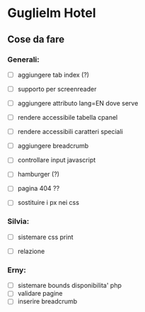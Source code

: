 # Guglielm Hotel


## Cose da fare
### Generali:
- [ ] aggiungere tab index (?)
- [ ] supporto per screenreader
- [ ] aggiungere attributo lang=EN dove serve
- [ ] rendere accessibile tabella cpanel
- [ ] rendere accessibili caratteri speciali
- [ ] aggiungere breadcrumb
- [ ] controllare input javascript
- [ ] hamburger (?)
- [ ] pagina 404 ??
- [ ] sostituire i px nei css


### Silvia:
- [ ] sistemare css print
- [ ] relazione


### Erny:
- [ ] sistemare bounds disponibilita' php
- [ ] validare pagine
- [ ] inserire breadcrumb
